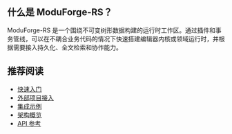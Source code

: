 ﻿---
layout: home

hero:
  name: "ModuForge-RS"
  text: "模块化运行时框架"
  tagline: "基于 Rust 的高性能运行时，覆盖不可变数据、事务、协作、检索与持久化"
  image:
    src: /logo.svg
    alt: ModuForge-RS
  actions:
    - theme: brand
      text: 快速开始
      link: /quick-start
    - theme: alt
      text: 插件开发指南
      link: /plugin-development-guide
    - theme: alt
      text: 查看 GitHub
      link: https://github.com/Cassielxd/moduforge-rs

features:
  - icon: 🏗️
    title: 模块化架构
    details: 按层拆分 11 个核心 crate，可自由组合模型、状态、事务与运行时。
  - icon: 🚀
    title: 高性能运行时
    details: 支持同步、异步、Actor 三种执行模型，并带有资源自适应配置。
  - icon: 🔧
    title: 插件生态
    details: 统一的扩展、插件、资源系统，方便封装业务逻辑与横切能力。
  - icon: 💾
    title: 事件持久化
    details: SQLite WAL 事件存储与快照策略，可按需调整一致性与压缩。
  - icon: 🔍
    title: 全文检索
    details: 基于 Tantivy 的增量索引服务，事务完成即可刷新搜索结果。
  - icon: 🤝
    title: 实时协作
    details: Warp + Yrs WebSocket 服务，内置房间管理、健康检查与断线恢复。
---

## 什么是 ModuForge-RS？

ModuForge-RS 是一个围绕不可变树形数据构建的运行时工作区。通过插件和事务管线，可以在不耦合业务代码的情况下快速搭建编辑器内核或领域运行时，并根据需要接入持久化、全文检索和协作能力。

## 推荐阅读
- [快速入门](./quick-start.md)
- [外部项目接入](./setup-external-project.md)
- [集成示例](./example-integration-project.md)
- [架构概览](./architecture-overview.md)
- [API 参考](./api-reference.md)
